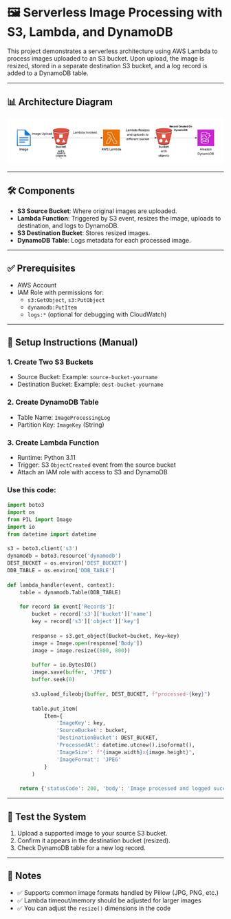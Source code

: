 
# 🖼️ Serverless Image Processing with S3, Lambda, and DynamoDB

This project demonstrates a serverless architecture using AWS Lambda to process images uploaded to an S3 bucket. Upon upload, the image is resized, stored in a separate destination S3 bucket, and a log record is added to a DynamoDB table.

---

## 📊 Architecture Diagram

![Architecture Diagram](diagram.png)

---

## 🛠️ Components

- **S3 Source Bucket**: Where original images are uploaded.
- **Lambda Function**: Triggered by S3 event, resizes the image, uploads to destination, and logs to DynamoDB.
- **S3 Destination Bucket**: Stores resized images.
- **DynamoDB Table**: Logs metadata for each processed image.

---

## ✅ Prerequisites

- AWS Account
- IAM Role with permissions for:
  - `s3:GetObject`, `s3:PutObject`
  - `dynamodb:PutItem`
  - `logs:*` (optional for debugging with CloudWatch)

---

## 📂 Setup Instructions (Manual)

### 1. Create Two S3 Buckets
- Source Bucket: Example: `source-bucket-yourname`
- Destination Bucket: Example: `dest-bucket-yourname`

### 2. Create DynamoDB Table
- Table Name: `ImageProcessingLog`
- Partition Key: `ImageKey` (String)

### 3. Create Lambda Function
- Runtime: Python 3.11
- Trigger: S3 `ObjectCreated` event from the source bucket
- Attach an IAM role with access to S3 and DynamoDB

### Use this code:

```python
import boto3
import os
from PIL import Image
import io
from datetime import datetime

s3 = boto3.client('s3')
dynamodb = boto3.resource('dynamodb')
DEST_BUCKET = os.environ['DEST_BUCKET']
DDB_TABLE = os.environ['DDB_TABLE']

def lambda_handler(event, context):
    table = dynamodb.Table(DDB_TABLE)

    for record in event['Records']:
        bucket = record['s3']['bucket']['name']
        key = record['s3']['object']['key']

        response = s3.get_object(Bucket=bucket, Key=key)
        image = Image.open(response['Body'])
        image = image.resize((800, 800))

        buffer = io.BytesIO()
        image.save(buffer, 'JPEG')
        buffer.seek(0)

        s3.upload_fileobj(buffer, DEST_BUCKET, f"processed-{key}")

        table.put_item(
            Item={
                'ImageKey': key,
                'SourceBucket': bucket,
                'DestinationBucket': DEST_BUCKET,
                'ProcessedAt': datetime.utcnow().isoformat(),
                'ImageSize': f"{image.width}x{image.height}",
                'ImageFormat': 'JPEG'
            }
        )

    return {'statusCode': 200, 'body': 'Image processed and logged successfully.'}
```

---

## 🧪 Test the System

1. Upload a supported image to your source S3 bucket.
2. Confirm it appears in the destination bucket (resized).
3. Check DynamoDB table for a new log record.

---

## 📌 Notes

- ✅ Supports common image formats handled by Pillow (JPG, PNG, etc.)
- ✅ Lambda timeout/memory should be adjusted for larger images
- ✅ You can adjust the `resize()` dimensions in the code
